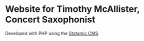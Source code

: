 # Website for Timothy McAllister, Concert Saxophonist
Developed with PHP using the [Statamic CMS](https://statamic.com).
